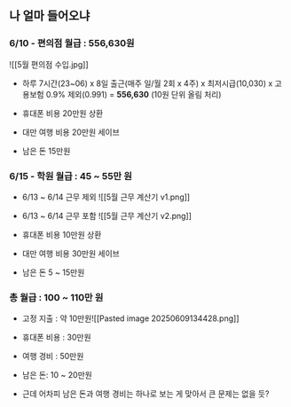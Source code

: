 ## 나 얼마 들어오냐
### 6/10 - 편의점 월급 : 556,630원
![[5월 편의점 수입.jpg]]

- 하루 7시간(23~06) x 8일 출근(매주 일/월 2회 x 4주) x 최저시급(10,030) x 고용보험 0.9% 제외(0.991) = **556,630** (10원 단위 올림 처리)

- 휴대폰 비용 20만원 상환
- 대만 여행 비용 20만원 세이브
- 남은 돈 15만원

### 6/15 - 학원 월급 : 45 ~ 55만 원
- 6/13 ~ 6/14 근무 제외
![[5월 근무 계산기 v1.png]]

- 6/13 ~ 6/14 근무 포함
![[5월 근무 계산기 v2.png]]

- 휴대폰 비용 10만원 상환
- 대만 여행 비용 30만원 세이브
- 남은 돈 5 ~ 15만원

### 총 월급 : 100 ~ 110만 원
- 고정 지출 : 약 10만원![[Pasted image 20250609134428.png]]
- 휴대폰 비용 : 30만원
- 여행 경비 : 50만원
- 남은 돈: 10 ~ 20만원

- 근데 어차피 남은 돈과 여행 경비는 하나로 보는 게 맞아서 큰 문제는 없을 듯?
